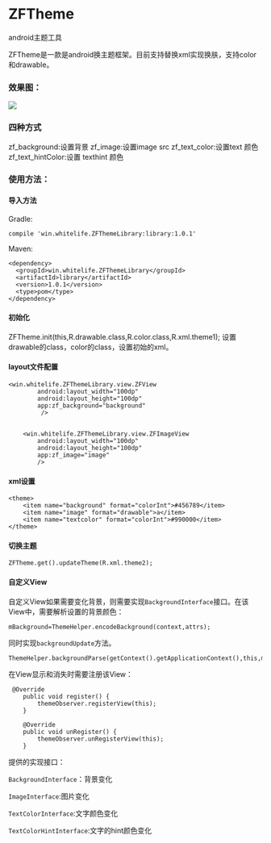 # ZFTheme
android主题工具

ZFTheme是一款是android换主题框架。目前支持替换xml实现换肤，支持color和drawable。

### 效果图：

![](http://7xjrms.com1.z0.glb.clouddn.com/SM-G9500_20171003143102_1.gif)

### 四种方式
zf_background:设置背景
zf_image:设置image src
zf_text_color:设置text 颜色
zf_text_hintColor:设置 texthint 颜色
### 使用方法：

#### 导入方法

Gradle:

```compile 'win.whitelife.ZFThemeLibrary:library:1.0.1'```

Maven:

```
<dependency>
  <groupId>win.whitelife.ZFThemeLibrary</groupId>
  <artifactId>library</artifactId>
  <version>1.0.1</version>
  <type>pom</type>
</dependency>
```

#### 初始化
ZFTheme.init(this,R.drawable.class,R.color.class,R.xml.theme1);
设置drawable的class，color的class，设置初始的xml。
#### layout文件配置
```
<win.whitelife.ZFThemeLibrary.view.ZFView
        android:layout_width="100dp"
        android:layout_height="100dp"
        app:zf_background="background"
         />


    <win.whitelife.ZFThemeLibrary.view.ZFImageView
        android:layout_width="100dp"
        android:layout_height="100dp"
        app:zf_image="image"
        />
```
#### xml设置
```
<theme>
    <item name="background" format="colorInt">#456789</item>
    <item name="image" format="drawable">a</item>
    <item name="textcolor" format="colorInt">#990000</item>
</theme>
```
#### 切换主题
```
ZFTheme.get().updateTheme(R.xml.theme2);
```

#### 自定义View

自定义View如果需要变化背景，则需要实现`BackgroundInterface`接口。在该View中，需要解析设置的背景颜色：

```
mBackground=ThemeHelper.encodeBackground(context,attrs);
```

同时实现`backgroundUpdate`方法。

```
ThemeHelper.backgroundParse(getContext().getApplicationContext(),this,mBackground);
```

在View显示和消失时需要注册该View：

```
 @Override
    public void register() {
        themeObserver.registerView(this);
    }

    @Override
    public void unRegister() {
        themeObserver.unRegisterView(this);
    }
```

提供的实现接口：

`BackgroundInterface`：背景变化

`ImageInterface`:图片变化

`TextColorInterface`:文字颜色变化

`TextColorHintInterface`:文字的hint颜色变化









